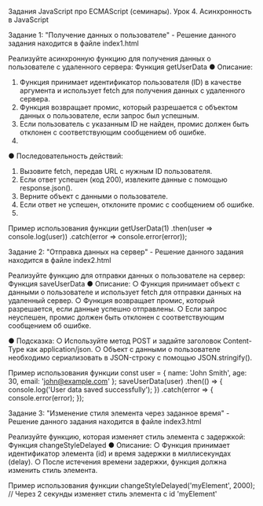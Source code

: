 Задания JavaScript про ECMAScript (семинары). Урок 4. Асинхронность в JavaScript

Задание 1: "Получение данных о пользователе"  - Решение данного задания находится в файле index1.html

Реализуйте асинхронную функцию для получения данных о пользователе с удаленного сервера:
Функция getUserData
● Описание:
1. Функция принимает идентификатор пользователя (ID) в качестве аргумента и использует fetch для получения данных с удаленного сервера.
2. Функция возвращает промис, который разрешается с объектом данных о пользователе, если запрос был успешным.
3. Если пользователь с указанным ID не найден, промис должен быть отклонен с соответствующим сообщением об ошибке.
4. 
● Последовательность действий:
1. Вызовите fetch, передав URL с нужным ID пользователя.
2. Если ответ успешен (код 200), извлеките данные с помощью response.json().
3. Верните объект с данными о пользователе.
4. Если ответ не успешен, отклоните промис с сообщением об ошибке.
5. 
Пример использования функции
getUserData(1)
.then(user => console.log(user))
.catch(error => console.error(error));

Задание 2: "Отправка данных на сервер" - Решение данного задания находится в файле index2.html

Реализуйте функцию для отправки данных о пользователе на сервер:
Функция saveUserData
● Описание:
○ Функция принимает объект с данными о пользователе и использует fetch для отправки данных на удаленный сервер.
○ Функция возвращает промис, который разрешается, если данные успешно отправлены.
○ Если запрос неуспешен, промис должен быть отклонен с соответствующим сообщением об ошибке.

● Подсказка:
○ Используйте метод POST и задайте заголовок Content-Type как application/json.
○ Объект с данными о пользователе необходимо сериализовать в JSON-строку с помощью JSON.stringify().

Пример использования функции
const user = {
name: 'John Smith',
age: 30,
email: 'john@example.com'
};
saveUserData(user)
.then(() => {
console.log('User data saved successfully');
})
.catch(error => {
console.error(error);
});

Задание 3: "Изменение стиля элемента через заданное время" - Решение данного задания находится в файле index3.html

Реализуйте функцию, которая изменяет стиль элемента с задержкой:
Функция changeStyleDelayed
● Описание:
○ Функция принимает идентификатор элемента (id) и время задержки в миллисекундах (delay).
○ После истечения времени задержки, функция должна изменить стиль элемента.

Пример использования функции
changeStyleDelayed('myElement', 2000); // Через 2 секунды изменяет
стиль элемента с id 'myElement'
